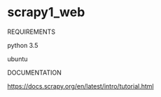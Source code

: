 # scrapy1_web

REQUIREMENTS

python 3.5

ubuntu

DOCUMENTATION

https://docs.scrapy.org/en/latest/intro/tutorial.html


